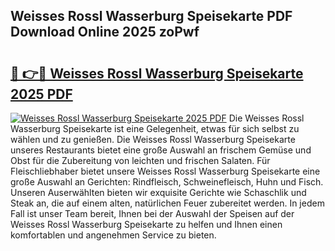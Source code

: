 ## Weisses Rossl Wasserburg Speisekarte PDF Download Online 2025 zoPwf

# <h2><a href="http://gc85xfh.nevu.top/?p=Weisses+Rossl+Wasserburg+Speisekarte">🔗 👉🔴 Weisses Rossl Wasserburg Speisekarte 2025 PDF</a></h2>

[![Weisses Rossl Wasserburg Speisekarte 2025 PDF](https://i.imgur.com/dBaPXMq.png)](http://gc85xfh.nevu.top/?p=Weisses+Rossl+Wasserburg+Speisekarte)
Die Weisses Rossl Wasserburg Speisekarte ist eine Gelegenheit, etwas für sich selbst zu wählen und zu genießen. Die Weisses Rossl Wasserburg Speisekarte unseres Restaurants bietet eine große Auswahl an frischem Gemüse und Obst für die Zubereitung von leichten und frischen Salaten. Für Fleischliebhaber bietet unsere Weisses Rossl Wasserburg Speisekarte eine große Auswahl an Gerichten: Rindfleisch, Schweinefleisch, Huhn und Fisch. Unseren Auserwählten bieten wir exquisite Gerichte wie Schaschlik und Steak an, die auf einem alten, natürlichen Feuer zubereitet werden. In jedem Fall ist unser Team bereit, Ihnen bei der Auswahl der Speisen auf der Weisses Rossl Wasserburg Speisekarte zu helfen und Ihnen einen komfortablen und angenehmen Service zu bieten.
